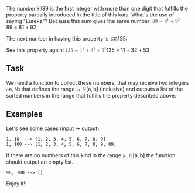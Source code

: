 <p>The number <span class="katex"><span class="katex-mathml"><math xmlns="http://www.w3.org/1998/Math/MathML"><mrow><mn>89</mn></mrow>89</math></span><span aria-hidden="true" class="katex-html"><span class="base"><span style="height:0.6444em;" class="strut"></span><span class="mord">89</span></span></span></span> is the first integer with more than one digit that fulfills the property partially introduced in the title of this kata. 
What's the use of saying "Eureka"? Because this sum gives the same number: <span class="katex"><span class="katex-mathml"><math xmlns="http://www.w3.org/1998/Math/MathML"><mrow><mn>89</mn><mo>=</mo><msup><mn>8</mn><mn>1</mn></msup><mo>+</mo><msup><mn>9</mn><mn>2</mn></msup></mrow>89 = 8^1 + 9^2</math></span><span aria-hidden="true" class="katex-html"><span class="base"><span style="height:0.6444em;" class="strut"></span><span class="mord">89</span><span style="margin-right:0.2778em;" class="mspace"></span><span class="mrel">=</span><span style="margin-right:0.2778em;" class="mspace"></span></span><span class="base"><span style="height:0.8974em;vertical-align:-0.0833em;" class="strut"></span><span class="mord"><span class="mord">8</span><span class="msupsub"><span class="vlist-t"><span class="vlist-r"><span style="height:0.8141em;" class="vlist"><span style="top:-3.063em;margin-right:0.05em;"><span style="height:2.7em;" class="pstrut"></span><span class="sizing reset-size6 size3 mtight"><span class="mord mtight">1</span></span></span></span></span></span></span></span><span style="margin-right:0.2222em;" class="mspace"></span><span class="mbin">+</span><span style="margin-right:0.2222em;" class="mspace"></span></span><span class="base"><span style="height:0.8141em;" class="strut"></span><span class="mord"><span class="mord">9</span><span class="msupsub"><span class="vlist-t"><span class="vlist-r"><span style="height:0.8141em;" class="vlist"><span style="top:-3.063em;margin-right:0.05em;"><span style="height:2.7em;" class="pstrut"></span><span class="sizing reset-size6 size3 mtight"><span class="mord mtight">2</span></span></span></span></span></span></span></span></span></span></span></p>
<p>The next number in having this property is <span class="katex"><span class="katex-mathml"><math xmlns="http://www.w3.org/1998/Math/MathML"><mrow><mn>135</mn></mrow>135</math></span><span aria-hidden="true" class="katex-html"><span class="base"><span style="height:0.6444em;" class="strut"></span><span class="mord">135</span></span></span></span>:</p>
<p>See this property again: <span class="katex"><span class="katex-mathml"><math xmlns="http://www.w3.org/1998/Math/MathML"><mrow><mn>135</mn><mo>=</mo><msup><mn>1</mn><mn>1</mn></msup><mo>+</mo><msup><mn>3</mn><mn>2</mn></msup><mo>+</mo><msup><mn>5</mn><mn>3</mn></msup></mrow>135 = 1^1 + 3^2 + 5^3</math></span><span aria-hidden="true" class="katex-html"><span class="base"><span style="height:0.6444em;" class="strut"></span><span class="mord">135</span><span style="margin-right:0.2778em;" class="mspace"></span><span class="mrel">=</span><span style="margin-right:0.2778em;" class="mspace"></span></span><span class="base"><span style="height:0.8974em;vertical-align:-0.0833em;" class="strut"></span><span class="mord"><span class="mord">1</span><span class="msupsub"><span class="vlist-t"><span class="vlist-r"><span style="height:0.8141em;" class="vlist"><span style="top:-3.063em;margin-right:0.05em;"><span style="height:2.7em;" class="pstrut"></span><span class="sizing reset-size6 size3 mtight"><span class="mord mtight">1</span></span></span></span></span></span></span></span><span style="margin-right:0.2222em;" class="mspace"></span><span class="mbin">+</span><span style="margin-right:0.2222em;" class="mspace"></span></span><span class="base"><span style="height:0.8974em;vertical-align:-0.0833em;" class="strut"></span><span class="mord"><span class="mord">3</span><span class="msupsub"><span class="vlist-t"><span class="vlist-r"><span style="height:0.8141em;" class="vlist"><span style="top:-3.063em;margin-right:0.05em;"><span style="height:2.7em;" class="pstrut"></span><span class="sizing reset-size6 size3 mtight"><span class="mord mtight">2</span></span></span></span></span></span></span></span><span style="margin-right:0.2222em;" class="mspace"></span><span class="mbin">+</span><span style="margin-right:0.2222em;" class="mspace"></span></span><span class="base"><span style="height:0.8141em;" class="strut"></span><span class="mord"><span class="mord">5</span><span class="msupsub"><span class="vlist-t"><span class="vlist-r"><span style="height:0.8141em;" class="vlist"><span style="top:-3.063em;margin-right:0.05em;"><span style="height:2.7em;" class="pstrut"></span><span class="sizing reset-size6 size3 mtight"><span class="mord mtight">3</span></span></span></span></span></span></span></span></span></span></span></p>
<h2 id="task">Task</h2>
<p>We need a function to collect these numbers, that may receive two integers <span class="katex"><span class="katex-mathml"><math xmlns="http://www.w3.org/1998/Math/MathML"><mrow><mi>a</mi></mrow>a</math></span><span aria-hidden="true" class="katex-html"><span class="base"><span style="height:0.4306em;" class="strut"></span><span class="mord mathnormal">a</span></span></span></span>, <span class="katex"><span class="katex-mathml"><math xmlns="http://www.w3.org/1998/Math/MathML"><mrow><mi>b</mi></mrow>b</math></span><span aria-hidden="true" class="katex-html"><span class="base"><span style="height:0.6944em;" class="strut"></span><span class="mord mathnormal">b</span></span></span></span> that defines the range <span class="katex"><span class="katex-mathml"><math xmlns="http://www.w3.org/1998/Math/MathML"><mrow><mo stretchy="false">[</mo><mi>a</mi><mo separator="true">,</mo><mi>b</mi><mo stretchy="false">]</mo></mrow>[a, b]</math></span><span aria-hidden="true" class="katex-html"><span class="base"><span style="height:1em;vertical-align:-0.25em;" class="strut"></span><span class="mopen">[</span><span class="mord mathnormal">a</span><span class="mpunct">,</span><span style="margin-right:0.1667em;" class="mspace"></span><span class="mord mathnormal">b</span><span class="mclose">]</span></span></span></span> (inclusive) and outputs a list of the sorted numbers in the range that fulfills the property described above.</p>
<h2 id="examples">Examples</h2>
<p>Let's see some cases (input -&gt; output):</p>
<pre><code>1, 10  --&gt; [1, 2, 3, 4, 5, 6, 7, 8, 9]
1, 100 --&gt; [1, 2, 3, 4, 5, 6, 7, 8, 9, 89]
</code></pre>
<p>If there are no numbers of this kind in the range <span class="katex"><span class="katex-mathml"><math xmlns="http://www.w3.org/1998/Math/MathML"><mrow><mo stretchy="false">[</mo><mi>a</mi><mo separator="true">,</mo><mi>b</mi><mo stretchy="false">]</mo></mrow>[a, b]</math></span><span aria-hidden="true" class="katex-html"><span class="base"><span style="height:1em;vertical-align:-0.25em;" class="strut"></span><span class="mopen">[</span><span class="mord mathnormal">a</span><span class="mpunct">,</span><span style="margin-right:0.1667em;" class="mspace"></span><span class="mord mathnormal">b</span><span class="mclose">]</span></span></span></span> the function should output an empty list.</p>
<pre><code>90, 100 --&gt; []
</code></pre>
<p>Enjoy it!!</p>
